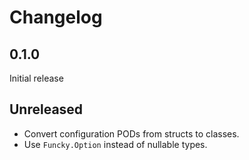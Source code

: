 # Changelog

## 0.1.0
Initial release

## Unreleased
* Convert configuration PODs from structs to classes.
* Use `Funcky.Option` instead of nullable types.
